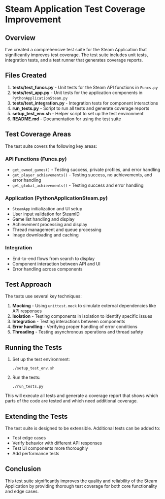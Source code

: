 # Steam Application Test Coverage Improvement

## Overview

I've created a comprehensive test suite for the Steam Application that significantly improves test coverage. The test suite includes unit tests, integration tests, and a test runner that generates coverage reports.

## Files Created

1. **tests/test_funcs.py** - Unit tests for the Steam API functions in `Funcs.py`
2. **tests/test_app.py** - Unit tests for the application components in `PythonApplicationSteam.py`
3. **tests/test_integration.py** - Integration tests for component interactions
4. **run_tests.py** - Script to run all tests and generate coverage reports
5. **setup_test_env.sh** - Helper script to set up the test environment
6. **README.md** - Documentation for using the test suite

## Test Coverage Areas

The test suite covers the following key areas:

### API Functions (Funcs.py)
- `get_owned_games()` - Testing success, private profiles, and error handling
- `get_player_achievements()` - Testing success, no achievements, and error handling
- `get_global_achievements()` - Testing success and error handling

### Application (PythonApplicationSteam.py)
- `SteamApp` initialization and UI setup
- User input validation for SteamID
- Game list handling and display
- Achievement processing and display
- Thread management and queue processing
- Image downloading and caching

### Integration
- End-to-end flows from search to display
- Component interaction between API and UI
- Error handling across components

## Test Approach

The tests use several key techniques:

1. **Mocking** - Using `unittest.mock` to simulate external dependencies like API responses
2. **Isolation** - Testing components in isolation to identify specific issues
3. **Integration** - Testing interactions between components
4. **Error handling** - Verifying proper handling of error conditions
5. **Threading** - Testing asynchronous operations and thread safety

## Running the Tests

1. Set up the test environment:
   ```
   ./setup_test_env.sh
   ```

2. Run the tests:
   ```
   ./run_tests.py
   ```

This will execute all tests and generate a coverage report that shows which parts of the code are tested and which need additional coverage.

## Extending the Tests

The test suite is designed to be extensible. Additional tests can be added to:
- Test edge cases
- Verify behavior with different API responses
- Test UI components more thoroughly
- Add performance tests

## Conclusion

This test suite significantly improves the quality and reliability of the Steam Application by providing thorough test coverage for both core functionality and edge cases.
